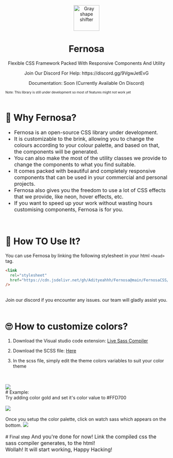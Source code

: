 <p align="center">
  <a href="#">
    <img 
      src="https://user-images.githubusercontent.com/69644334/155681126-348b4471-51b6-4888-b28e-956af7dc2b46.svg"
      alt="Gray shape shifter" height="80"
    />
  </a>
</p>
<h1 align="center">Fernosa</h1>

<p align="center">Flexible CSS Framework Packed With Responsive Components And Utility</p>
<p align="center">Join Our Discord For Help: https://discord.gg/9VgwJetEvG</p>
<p align="center">Documentation: Soon (Currently Available On Discord)</p>
<font align="center" size="1"> Note: This library is still under development so most of features might not work yet </font>
<br><br>

# 👀 Why Fernosa?

<font align="left" size="3">
  <ul>
    <li>Fernosa is an open-source CSS library under development.</li>
    <li>It is customizable to the brink, allowing you to change the colours according to your colour palette, and based on that, the components will be generated.</li>
    <li>You can also make the most of the utility classes we provide to change the components to what you find suitable.</li>
    <li>It comes packed with beautiful and completely responsive components that can be used in your commercial and personal projects.</li>
    <li>Fernosa also gives you the freedom to use a lot of CSS effects that we provide, like neon, hover effects, etc.</li>
    <li>If you want to speed up your work without wasting hours customising components, Fernosa is for you.</li>
  </ul>
</font>

<br>

# 🤔 How TO Use It?

You can use Fernosa by linking the following stylesheet in your html `<head>` tag.
<br>

```html
<link
  rel="stylesheet"
  href="https://cdn.jsdelivr.net/gh/Adityeahhh/Fernosa@main/FernosaCSS/fernosa.css"
/>
```

  <br>
  Join our discord if you encounter any issues. our team will gladly assist you.
  <br><br>

# 🙄 How to customize colors?

1.  Download the Visual studio code extension: [Live Sass Compiler](https://marketplace.visualstudio.com/items?itemName=ritwickdey.live-sass)

2.  Download the SCSS file: [Here](https://github.com/Adityeahhh/Fernosa/blob/main/Fernosa/fernosa.scss)

3.  In the scss file, simply edit the theme colors variables to suit your color theme
<br>
<br>
<img src="https://i.imgur.com/lj3U0Xc.png" />

<br>
# Example:
<br>
Try adding color gold and set it's color value to #FFD700
<br>
<br>
<img src="https://i.imgur.com/tWYbNNh.png"/>
<br>
<br>
Once you setup the color palette, click on watch sass which appears on the bottom.
<img src="https://user-images.githubusercontent.com/69644334/154828106-453da218-27e1-4f4a-9b74-459a9c7ddb34.png" />

<br>
<br>
# Final step
<font size="3">
And you're done for now! Link the compiled css the sass compiler generates, to the html!
<br>
Wollah! It will start working, Happy Hacking!
</font>
